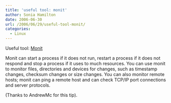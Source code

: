 ```yaml
---
title: 'useful tool: monit'
author: Sonia Hamilton
date: 2006-06-30
url: /2006/06/29/useful-tool-monit/
categories:
  - Linux
---
```

Useful tool: [Monit][1]
<!--more-->

Monit can start a process if it does not run, restart a process if it does not respond and stop a process if it uses to much resources. You can use monit to monitor files, directories and devices for changes, such as timestamp changes, checksum changes or size changes. You can also monitor remote hosts; monit can ping a remote host and can check TCP/IP port connections and server protocols. 

(Thanks to AndrewMc for this tip).

 [1]: http://www.tildeslash.com/monit/
